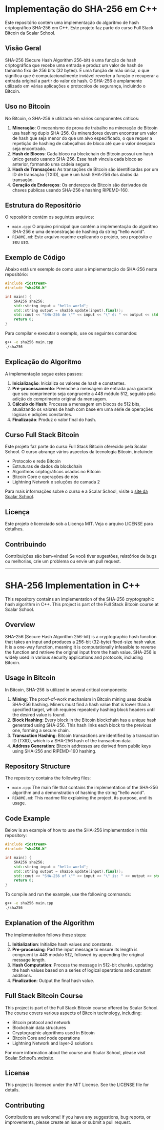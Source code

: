 # Implementação do SHA-256 em C++

Este repositório contém uma implementação do algoritmo de hash criptográfico SHA-256 em C++. Este projeto faz parte do curso Full Stack Bitcoin da Scalar School.

## Visão Geral

SHA-256 (Secure Hash Algorithm 256-bit) é uma função de hash criptográfica que recebe uma entrada e produz um valor de hash de tamanho fixo de 256 bits (32 bytes). É uma função de mão única, o que significa que é computacionalmente inviável reverter a função e recuperar a entrada original a partir do valor de hash. O SHA-256 é amplamente utilizado em várias aplicações e protocolos de segurança, incluindo o Bitcoin.

## Uso no Bitcoin

No Bitcoin, o SHA-256 é utilizado em vários componentes críticos:
1. **Mineração**: O mecanismo de prova de trabalho na mineração de Bitcoin usa hashing duplo SHA-256. Os mineradores devem encontrar um valor de hash que seja menor do que um alvo especificado, o que requer a repetição de hashing de cabeçalhos de bloco até que o valor desejado seja encontrado.
2. **Hash de Blocos**: Cada bloco na blockchain do Bitcoin possui um hash único gerado usando SHA-256. Esse hash vincula cada bloco ao anterior, formando uma cadeia segura.
3. **Hash de Transações**: As transações de Bitcoin são identificadas por um ID de transação (TXID), que é um hash SHA-256 dos dados da transação.
4. **Geração de Endereços**: Os endereços de Bitcoin são derivados de chaves públicas usando SHA-256 e hashing RIPEMD-160.

## Estrutura do Repositório

O repositório contém os seguintes arquivos:
- `main.cpp`: O arquivo principal que contém a implementação do algoritmo SHA-256 e uma demonstração de hashing da string "hello world".
- `README.md`: Este arquivo readme explicando o projeto, seu propósito e seu uso.

## Exemplo de Código

Abaixo está um exemplo de como usar a implementação do SHA-256 neste repositório:

```cpp
#include <iostream>
#include "sha256.h"

int main() {
    SHA256 sha256;
    std::string input = "hello world";
    std::string output = sha256.update(input).final();
    std::cout << "SHA-256 de \"" << input << "\" é: " << output << std::endl;
    return 0;
}
```

Para compilar e executar o exemplo, use os seguintes comandos:

```sh
g++ -o sha256 main.cpp
./sha256
```

## Explicação do Algoritmo

A implementação segue estes passos:

1. **Inicialização**: Inicializa os valores de hash e constantes.
2. **Pré-processamento**: Preenche a mensagem de entrada para garantir que seu comprimento seja congruente a 448 módulo 512, seguido pela adição do comprimento original da mensagem.
3. **Cálculo do Hash**: Processa a mensagem em blocos de 512 bits, atualizando os valores de hash com base em uma série de operações lógicas e adições constantes.
4. **Finalização**: Produz o valor final do hash.

## Curso Full Stack Bitcoin

Este projeto faz parte do curso Full Stack Bitcoin oferecido pela Scalar School. O curso abrange vários aspectos da tecnologia Bitcoin, incluindo:
- Protocolo e rede Bitcoin
- Estruturas de dados da blockchain
- Algoritmos criptográficos usados no Bitcoin
- Bitcoin Core e operações de nós
- Lightning Network e soluções de camada 2

Para mais informações sobre o curso e a Scalar School, visite o [site da Scalar School](https://www.scalarschool.org).

## Licença

Este projeto é licenciado sob a Licença MIT. Veja o arquivo LICENSE para detalhes.

## Contribuindo

Contribuições são bem-vindas! Se você tiver sugestões, relatórios de bugs ou melhorias, crie um problema ou envie um pull request.

---

# SHA-256 Implementation in C++

This repository contains an implementation of the SHA-256 cryptographic hash algorithm in C++. This project is part of the Full Stack Bitcoin course at Scalar School.

## Overview

SHA-256 (Secure Hash Algorithm 256-bit) is a cryptographic hash function that takes an input and produces a 256-bit (32-byte) fixed-size hash value. It is a one-way function, meaning it is computationally infeasible to reverse the function and retrieve the original input from the hash value. SHA-256 is widely used in various security applications and protocols, including Bitcoin.

## Usage in Bitcoin

In Bitcoin, SHA-256 is utilized in several critical components:
1. **Mining**: The proof-of-work mechanism in Bitcoin mining uses double SHA-256 hashing. Miners must find a hash value that is lower than a specified target, which requires repeatedly hashing block headers until the desired value is found.
2. **Block Hashing**: Every block in the Bitcoin blockchain has a unique hash generated using SHA-256. This hash links each block to the previous one, forming a secure chain.
3. **Transaction Hashing**: Bitcoin transactions are identified by a transaction ID (TXID), which is a SHA-256 hash of the transaction data.
4. **Address Generation**: Bitcoin addresses are derived from public keys using SHA-256 and RIPEMD-160 hashing.

## Repository Structure

The repository contains the following files:
- `main.cpp`: The main file that contains the implementation of the SHA-256 algorithm and a demonstration of hashing the string "hello world".
- `README.md`: This readme file explaining the project, its purpose, and its usage.

## Code Example

Below is an example of how to use the SHA-256 implementation in this repository:

```cpp
#include <iostream>
#include "sha256.h"

int main() {
    SHA256 sha256;
    std::string input = "hello world";
    std::string output = sha256.update(input).final();
    std::cout << "SHA-256 of \"" << input << "\" is: " << output << std::endl;
    return 0;
}
```

To compile and run the example, use the following commands:

```sh
g++ -o sha256 main.cpp
./sha256
```

## Explanation of the Algorithm

The implementation follows these steps:

1. **Initialization**: Initialize hash values and constants.
2. **Pre-processing**: Pad the input message to ensure its length is congruent to 448 modulo 512, followed by appending the original message length.
3. **Hash Computation**: Process the message in 512-bit chunks, updating the hash values based on a series of logical operations and constant additions.
4. **Finalization**: Output the final hash value.

## Full Stack Bitcoin Course

This project is part of the Full Stack Bitcoin course offered by Scalar School. The course covers various aspects of Bitcoin technology, including:
- Bitcoin protocol and network
- Blockchain data structures
- Cryptographic algorithms used in Bitcoin
- Bitcoin Core and node operations
- Lightning Network and layer-2 solutions

For more information about the course and Scalar School, please visit [Scalar School's website](https://www.scalarschool.org).

## License

This project is licensed under the MIT License. See the LICENSE file for details.

## Contributing

Contributions are welcome! If you have any suggestions, bug reports, or improvements, please create an issue or submit a pull request.
